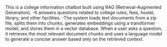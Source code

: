 This is a college information chatbot built using RAG (Retrieval-Augmented Generation). 
-It answers questions related to college rules, fees, hostel, library, and other facilities. 
-The system loads text documents from a zip file, splits them into chunks, generates embeddings using a transformer model, and stores them in a vector database. When a user asks a question, it retrieves the most relevant document chunks and uses a language model to generate a concise answer based only on the retrieved context.
